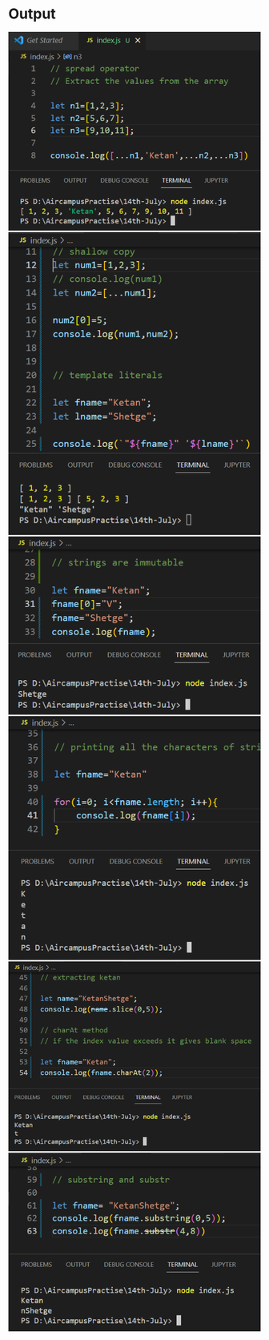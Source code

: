 <h1>Output</h1>
<img src="one.png" alt="one">
<img src="two.png" alt="one">
<img src="three.png" alt="one">
<img src="four.png" alt="one">
<img src="five.png" alt="one">
<img src="six.png" alt="one">